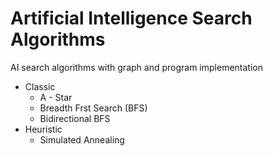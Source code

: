 # Artificial Intelligence Search Algorithms
AI search algorithms with graph and program implementation


* Classic
  * A - Star
  * Breadth Frst Search (BFS)
  * Bidirectional BFS
* Heuristic
  * Simulated Annealing
